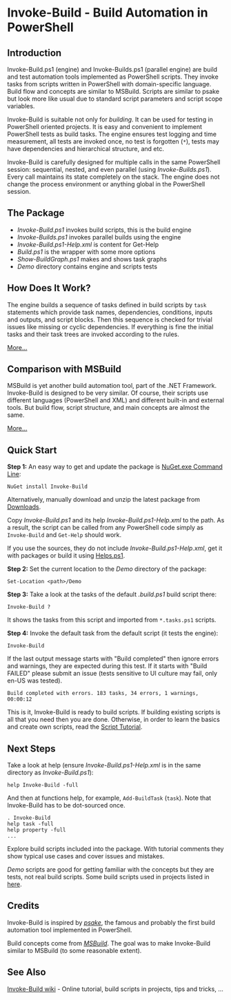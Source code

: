 
Invoke-Build - Build Automation in PowerShell
=============================================

## Introduction

Invoke-Build.ps1 (engine) and Invoke-Builds.ps1 (parallel engine) are build and
test automation tools implemented as PowerShell scripts. They invoke tasks from
scripts written in PowerShell with domain-specific language. Build flow and
concepts are similar to MSBuild. Scripts are similar to psake but look more
like usual due to standard script parameters and script scope variables.

Invoke-Build is suitable not only for *building*. It can be used for testing in
PowerShell oriented projects. It is easy and convenient to implement PowerShell
tests as build tasks. The engine ensures test logging and time measurement, all
tests are invoked once, no test is forgotten (`*`), tests may have dependencies
and hierarchical structure, and etc.

Invoke-Build is carefully designed for multiple calls in the same PowerShell
session: sequential, nested, and even parallel (using *Invoke-Builds.ps1*).
Every call maintains its state completely on the stack. The engine does not
change the process environment or anything global in the PowerShell session.

## The Package

* *Invoke-Build.ps1* invokes build scripts, this is the build engine
* *Invoke-Builds.ps1* invokes parallel builds using the engine
* *Invoke-Build.ps1-Help.xml* is content for Get-Help
* *Build.ps1* is the wrapper with some more options
* *Show-BuildGraph.ps1* makes and shows task graphs
* *Demo* directory contains engine and scripts tests

## How Does It Work?

The engine builds a sequence of tasks defined in build scripts by `task`
statements which provide task names, dependencies, conditions, inputs and
outputs, and script blocks. Then this sequence is checked for trivial issues
like missing or cyclic dependencies. If everything is fine the initial tasks
and their task trees are invoked according to the rules.

[More...](https://github.com/nightroman/Invoke-Build/wiki/How-Build-Works)

## Comparison with MSBuild

MSBuild is yet another build automation tool, part of the .NET Framework.
Invoke-Build is designed to be very similar. Of course, their scripts use
different languages (PowerShell and XML) and different built-in and external
tools. But build flow, script structure, and main concepts are almost the same.

[More...](https://github.com/nightroman/Invoke-Build/wiki/Comparison-with-MSBuild)

## Quick Start

**Step 1:**
An easy way to get and update the package is
[NuGet.exe Command Line](http://nuget.codeplex.com/releases):

    NuGet install Invoke-Build

Alternatively, manually download and unzip the latest package from
[Downloads](https://github.com/nightroman/Invoke-Build/downloads).

Copy *Invoke-Build.ps1* and its help *Invoke-Build.ps1-Help.xml* to the path.
As a result, the script can be called from any PowerShell code simply as
`Invoke-Build` and `Get-Help` should work.

If you use the sources, they do not include *Invoke-Build.ps1-Help.xml*, get it
with packages or build it using [Helps.ps1](https://github.com/nightroman/Helps).

**Step 2:**
Set the current location to the *Demo* directory of the package:

    Set-Location <path>/Demo

**Step 3:**
Take a look at the tasks of the default *.build.ps1* build script there:

    Invoke-Build ?

It shows the tasks from this script and imported from `*.tasks.ps1` scripts.

**Step 4:**
Invoke the default task from the default script (it tests the engine):

    Invoke-Build

If the last output message starts with "Build completed" then ignore errors and
warnings, they are expected during this test. If it starts with "Build FAILED"
please submit an issue (tests sensitive to UI culture may fail, only en-US was
tested).

    Build completed with errors. 183 tasks, 34 errors, 1 warnings, 00:00:12

This is it, Invoke-Build is ready to build scripts. If building existing scripts
is all that you need then you are done. Otherwise, in order to learn the basics
and create own scripts, read the
[Script Tutorial](https://github.com/nightroman/Invoke-Build/wiki/Script-Tutorial).

## Next Steps

Take a look at help (ensure *Invoke-Build.ps1-Help.xml* is in the same
directory as *Invoke-Build.ps1*):

    help Invoke-Build -full

And then at functions help, for example, `Add-BuildTask` (`task`). Note that
Invoke-Build has to be dot-sourced once.

    . Invoke-Build
    help task -full
    help property -full
    ...

Explore build scripts included into the package. With tutorial comments they
show typical use cases and cover issues and mistakes.

*Demo* scripts are good for getting familiar with the concepts but they are
tests, not real build scripts. Some build scripts used in projects listed in
[here](https://github.com/nightroman/Invoke-Build/wiki/Build-Scripts-in-Projects).

## Credits

Invoke-Build is inspired by [*psake*](https://github.com/psake/psake), the
famous and probably the first build automation tool implemented in PowerShell.

Build concepts come from [*MSBuild*](http://en.wikipedia.org/wiki/Msbuild).
The goal was to make Invoke-Build similar to MSBuild (to some reasonable extent).

## See Also

[Invoke-Build wiki](https://github.com/nightroman/Invoke-Build/wiki) -
Online tutorial, build scripts in projects, tips and tricks, ...
